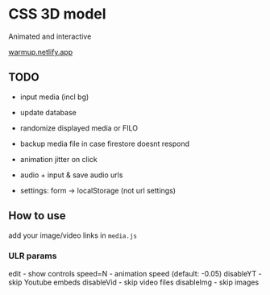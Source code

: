 # CSS 3D model

Animated and interactive

[warmup.netlify.app](https://warmup.netlify.app/)

## TODO

- input media (incl bg)
- update database

- randomize displayed media or FILO

- backup media file in case firestore doesnt respond
- animation jitter on click

- audio + input & save audio urls

- settings: form -> localStorage (not url settings)

## How to use

add your image/video links in `media.js`

### ULR params

edit - show controls
speed=N - animation speed (default: -0.05)
disableYT - skip Youtube embeds
disableVid - skip video files
disableImg - skip images
